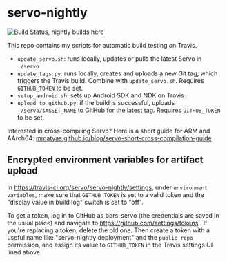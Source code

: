 
# servo-nightly

[![Build Status](https://travis-ci.org/servo/servo-nightly.svg?branch=master)](https://travis-ci.org/servo/servo-nightly), nightly builds [here](https://github.com/servo/servo-nightly/releases)

This repo contains my scripts for automatic build testing on Travis.

- `update_servo.sh`: runs locally, updates or pulls the latest Servo in `./servo`
- `update_tags.py`: runs locally, creates and uploads a new Git tag, which triggers the Travis build. Combine with `update_servo.sh`. Requires `GITHUB_TOKEN` to be set.
- `setup_android.sh`: sets up Android SDK and NDK on Travis
- `upload_to_github.py`: if the build is successful, uploads `./servo/$ASSET_NAME` to GitHub for the latest tag. Requires `GITHUB_TOKEN` to be set.

Interested in cross-compiling Servo? Here is a short guide for ARM and AArch64: [mmatyas.github.io/blog/servo-short-cross-compilation-guide](https://mmatyas.github.io/blog/servo-short-cross-compilation-guide)

## Encrypted environment variables for artifact upload

In https://travis-ci.org/servo/servo-nightly/settings, under `environment
variables`, make sure that `GITHUB_TOKEN` is set to a valid token and the
"display value in build log" switch is set to "off".

To get a token, log in to GitHub as bors-servo (the credentials are saved in
the usual place) and navigate to https://github.com/settings/tokens . If
you're replacing a token, delete the old one. Then create a token with a
useful name like "servo-nightly deployment" and the `public_repo` permission,
and assign its value to `GITHUB_TOKEN` in the Travis settings UI lined above.
